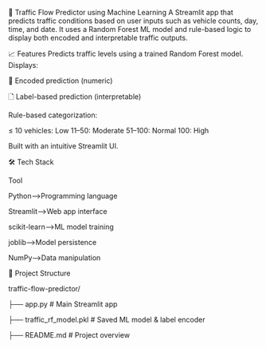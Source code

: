 🚦 Traffic Flow Predictor using Machine Learning
A Streamlit app that predicts traffic conditions based on user inputs such as vehicle counts, day, time, and date. It uses a Random Forest ML model and rule-based logic to display both encoded and interpretable traffic outputs.

📈 Features
Predicts traffic levels using a trained Random Forest model.
Displays:

🔢 Encoded prediction (numeric)

🗋 Label-based prediction (interpretable)

Rule-based categorization:

≤ 10 vehicles: Low
11–50: Moderate
51–100: Normal
100: High

Built with an intuitive Streamlit UI.

🛠️ Tech Stack

Tool

Python-->Programming language

Streamlit-->Web app interface

scikit-learn-->ML model training

joblib-->Model persistence

NumPy-->Data manipulation


📁 Project Structure

traffic-flow-predictor/

├── app.py                    # Main Streamlit app

├── traffic_rf_model.pkl      # Saved ML model & label encoder

├── README.md                 # Project overview


